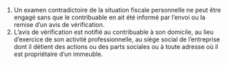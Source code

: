 1) Un examen contradictoire de la situation fiscale personnelle ne peut être engagé sans que le contribuable en ait été informé par l’envoi ou la remise d’un avis de vérification.
2) L’avis de vérification est notifié au contribuable à son domicile, au lieu d’exercice de son activité professionnelle, au siège social de l’entreprise dont il détient des actions ou des parts sociales ou à toute adresse où il est propriétaire d’un immeuble.